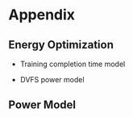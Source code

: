# Appendix

## Energy Optimization

- Training completion time model

- DVFS power model

## Power Model
